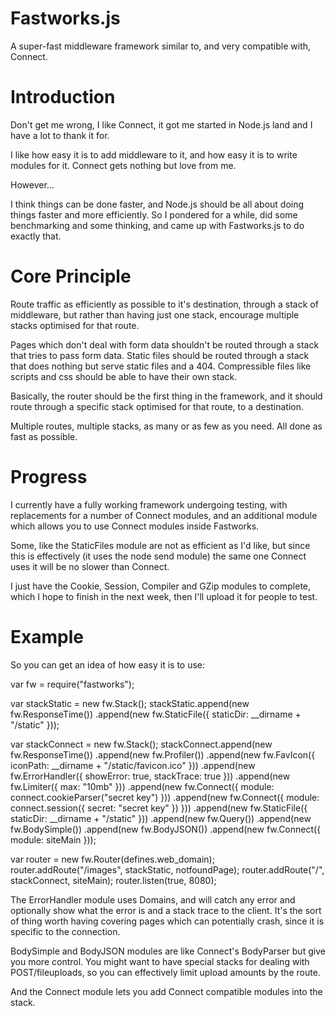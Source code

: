 Fastworks.js
============

A super-fast middleware framework similar to, and very compatible with, Connect.


Introduction
============

Don't get me wrong, I like Connect, it got me started in Node.js land and I have a lot to thank it for.

I like how easy it is to add middleware to it, and how easy it is to write modules for it. Connect gets nothing but love from me.

However...

I think things can be done faster, and Node.js should be all about doing things faster and more efficiently. So I pondered for a while, did some benchmarking and some thinking, and came up with Fastworks.js to do exactly that.


Core Principle
==============

Route traffic as efficiently as possible to it's destination, through a stack of middleware, but rather than having just one stack, encourage multiple stacks optimised for that route.

Pages which don't deal with form data shouldn't be routed through a stack that tries to pass form data. Static files should be routed through a stack that does nothing but serve static files and a 404. Compressible files like scripts and css should be able to have their own stack.

Basically, the router should be the first thing in the framework, and it should route through a specific stack optimised for that route, to a destination.

Multiple routes, multiple stacks, as many or as few as you need. All done as fast as possible.


Progress
========

I currently have a fully working framework undergoing testing, with replacements for a number of Connect modules, and an additional module which allows you to use Connect modules inside Fastworks.

Some, like the StaticFiles module are not as efficient as I'd like, but since this is effectively (it uses the node send module) the same one Connect uses it will be no slower than Connect.

I just have the Cookie, Session, Compiler and GZip modules to complete, which I hope to finish in the next week, then I'll upload it for people to test.


Example
=======

So you can get an idea of how easy it is to use:


var fw = require("fastworks");

var stackStatic = new fw.Stack();
stackStatic.append(new fw.ResponseTime())
           .append(new fw.StaticFile({ staticDir: __dirname + "/static" }));

var stackConnect = new fw.Stack();
stackConnect.append(new fw.ResponseTime())
            .append(new fw.Profiler())
            .append(new fw.FavIcon({ iconPath: __dirname + "/static/favicon.ico" }))
            .append(new fw.ErrorHandler({ showError: true, stackTrace: true }))
            .append(new fw.Limiter({ max: "10mb" }))
            .append(new fw.Connect({ module: connect.cookieParser("secret key") }))
            .append(new fw.Connect({ module: connect.session({ secret: "secret key" }) }))
            .append(new fw.StaticFile({ staticDir: __dirname + "/static" }))
            .append(new fw.Query())
            .append(new fw.BodySimple())
            .append(new fw.BodyJSON())
            .append(new fw.Connect({ module: siteMain }));

var router = new fw.Router(defines.web_domain);
router.addRoute("/images", stackStatic, notfoundPage);
router.addRoute("/", stackConnect, siteMain);
router.listen(true, 8080);


The ErrorHandler module uses Domains, and will catch any error and optionally show what the error is and a stack trace to the client. It's the sort of thing worth having covering pages which can potentially crash, since it is specific to the connection.

BodySimple and BodyJSON modules are like Connect's BodyParser but give you more control. You might want to have special stacks for dealing with POST/fileuploads, so you can effectively limit upload amounts by the route.

And the Connect module lets you add Connect compatible modules into the stack.